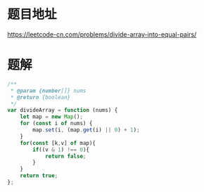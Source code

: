# 题目地址
https://leetcode-cn.com/problems/divide-array-into-equal-pairs/

# 题解
```js
/**
 * @param {number[]} nums
 * @return {boolean}
 */
var divideArray = function (nums) {
    let map = new Map();
    for (const i of nums) {
        map.set(i, (map.get(i) || 0) + 1);
    }
    for(const [k,v] of map){
        if((v & 1) !== 0){
            return false;
        }
    }
    return true;
};
```